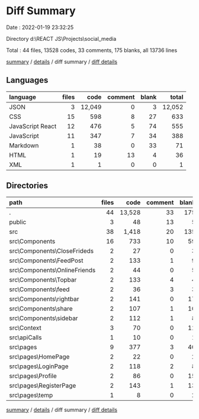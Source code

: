 # Diff Summary

Date : 2022-01-19 23:32:25

Directory d:\REACT JS\Projects\social_media

Total : 44 files,  13528 codes, 33 comments, 175 blanks, all 13736 lines

[summary](results.md) / [details](details.md) / diff summary / [diff details](diff-details.md)

## Languages
| language | files | code | comment | blank | total |
| :--- | ---: | ---: | ---: | ---: | ---: |
| JSON | 3 | 12,049 | 0 | 3 | 12,052 |
| CSS | 15 | 598 | 8 | 27 | 633 |
| JavaScript React | 12 | 476 | 5 | 74 | 555 |
| JavaScript | 11 | 347 | 7 | 34 | 388 |
| Markdown | 1 | 38 | 0 | 33 | 71 |
| HTML | 1 | 19 | 13 | 4 | 36 |
| XML | 1 | 1 | 0 | 0 | 1 |

## Directories
| path | files | code | comment | blank | total |
| :--- | ---: | ---: | ---: | ---: | ---: |
| . | 44 | 13,528 | 33 | 175 | 13,736 |
| public | 3 | 48 | 13 | 5 | 66 |
| src | 38 | 1,418 | 20 | 135 | 1,573 |
| src\Components | 16 | 733 | 10 | 59 | 802 |
| src\Components\CloseFrideds | 2 | 27 | 0 | 3 | 30 |
| src\Components\FeedPost | 2 | 133 | 1 | 9 | 143 |
| src\Components\OnlineFriends | 2 | 44 | 0 | 5 | 49 |
| src\Components\Topbar | 2 | 133 | 4 | 4 | 141 |
| src\Components\feed | 2 | 36 | 3 | 3 | 42 |
| src\Components\rightbar | 2 | 141 | 0 | 17 | 158 |
| src\Components\share | 2 | 107 | 1 | 10 | 118 |
| src\Components\sidebar | 2 | 112 | 1 | 8 | 121 |
| src\Context | 3 | 70 | 0 | 11 | 81 |
| src\apiCalls | 1 | 10 | 0 | 1 | 11 |
| src\pages | 9 | 377 | 3 | 40 | 420 |
| src\pages\HomePage | 2 | 22 | 0 | 2 | 24 |
| src\pages\LoginPage | 2 | 118 | 2 | 8 | 128 |
| src\pages\Profile | 2 | 86 | 0 | 15 | 101 |
| src\pages\RegisterPage | 2 | 143 | 1 | 13 | 157 |
| src\pages\temp | 1 | 8 | 0 | 2 | 10 |

[summary](results.md) / [details](details.md) / diff summary / [diff details](diff-details.md)